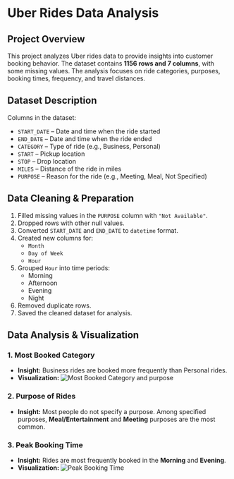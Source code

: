 # Uber Rides Data Analysis

## Project Overview
This project analyzes Uber rides data to provide insights into customer booking behavior. The dataset contains **1156 rows and 7 columns**, with some missing values. The analysis focuses on ride categories, purposes, booking times, frequency, and travel distances.

## Dataset Description
Columns in the dataset:
- `START_DATE` – Date and time when the ride started
- `END_DATE` – Date and time when the ride ended
- `CATEGORY` – Type of ride (e.g., Business, Personal)
- `START` – Pickup location
- `STOP` – Drop location
- `MILES` – Distance of the ride in miles
- `PURPOSE` – Reason for the ride (e.g., Meeting, Meal, Not Specified)

## Data Cleaning & Preparation
1. Filled missing values in the `PURPOSE` column with `"Not Available"`.
2. Dropped rows with other null values.
3. Converted `START_DATE` and `END_DATE` to `datetime` format.
4. Created new columns for:
   - `Month`
   - `Day of Week`
   - `Hour`
5. Grouped `Hour` into time periods:
   - Morning
   - Afternoon
   - Evening
   - Night
6. Removed duplicate rows.
7. Saved the cleaned dataset for analysis.

## Data Analysis & Visualization

### 1. Most Booked Category
- **Insight:** Business rides are booked more frequently than Personal rides.  
- **Visualization:**
![Most Booked Category and purpose](images1/subplots.png)

### 2. Purpose of Rides
- **Insight:** Most people do not specify a purpose. Among specified purposes, **Meal/Entertainment** and **Meeting** purposes are the most common.  

### 3. Peak Booking Time
- **Insight:** Rides are most frequently booked in the **Morning** and **Evening**.  
- **Visualization:**
![Peak Booking Time](images1/time_vs_cabs.png)